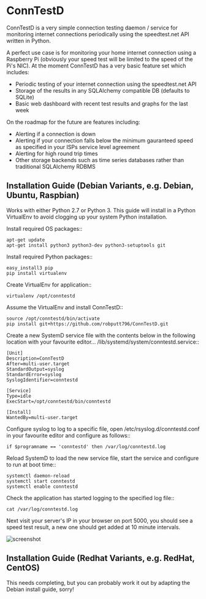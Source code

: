 # ConnTestD
ConnTestD is a very simple connection testing daemon / service for monitoring internet connections periodically using the speedtest.net API written in Python.

A perfect use case is for monitoring your home internet connection using a Raspberry Pi (obviously your speed test will be limited to the speed of the Pi's NIC).
At the moment ConnTestD has a very basic feature set which includes:

* Periodic testing of your internet connection using the speedtest.net API
* Storage of the results in any SQLAlchemy compatible DB (defaults to SQLite)
* Basic web dashboard with recent test results and graphs for the last week

On the roadmap for the future are features including:

* Alerting if a connection is down
* Alerting if your connection falls below the minimum gauranteed speed as specified in your ISPs service level agreement
* Alerting for high round trip times
* Other storage backends such as time series databases rather than traditional SQLAlchemy RDBMS

## Installation Guide (Debian Variants, e.g. Debian, Ubuntu, Raspbian)

Works with either Python 2.7 or Python 3. This guide will install in a Python VirtualEnv to avoid clogging up your system Python installation.

Install required OS packages::

	apt-get update
	apt-get install python3 python3-dev python3-setuptools git

Install required Python packages::

	easy_install3 pip
	pip install virtualenv

Create VirtualEnv for application::

	virtualenv /opt/conntestd

Assume the VirtualEnv and install ConnTestD::

	source /opt/conntestd/bin/activate
	pip install git+https://github.com/robputt796/ConnTestD.git

Create a new SystemD service file with the contents below in the following location with your favourite editor... /lib/systemd/system/conntestd.service::

	[Unit]
	Description=ConnTestD
	After=multi-user.target
	StandardOutput=syslog
	StandardError=syslog
	SyslogIdentifier=conntestd
	
	[Service]
	Type=idle
	ExecStart=/opt/conntestd/bin/conntestd
	
	[Install]
	WantedBy=multi-user.target

Configure syslog to log to a specific file, open /etc/rsyslog.d/conntestd.conf in your favourite editor and configure as follows::

	if $programname == 'conntestd' then /var/log/conntestd.log

Reload SystemD to load the new service file, start the service and configure to run at boot time::

	systemctl daemon-reload
	systemctl start conntestd
	systemctl enable conntestd

Check the application has started logging to the specified log file::

	cat /var/log/conntestd.log 

Next visit your server's IP in your browser on port 5000, you should see a speed test result, a new one should get added at 10 minute intervals.

![screenshot](https://raw.githubusercontent.com/robputt796/ConnTestD/master/docs/screenshot.png)

## Installation Guide (Redhat Variants, e.g. RedHat, CentOS)

This needs completing, but you can probably work it out by adapting the Debian install guide, sorry!
